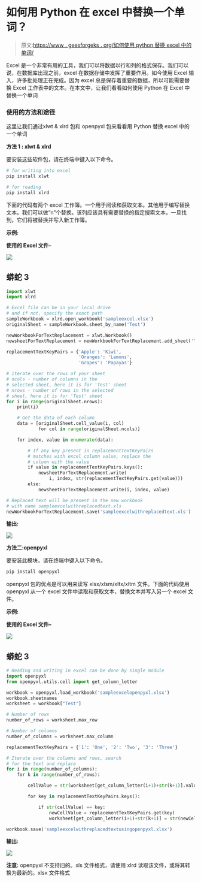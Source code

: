 # 如何用 Python 在 excel 中替换一个单词？

> 原文:[https://www . geesforgeks . org/如何使用 python 替换 excel 中的单词/](https://www.geeksforgeeks.org/how-to-replace-a-word-in-excel-using-python/)

Excel 是一个非常有用的工具，我们可以将数据以行和列的格式保存。我们可以说，在数据库出现之前，excel 在数据存储中发挥了重要作用。如今使用 Excel 输入，许多批处理正在完成。因为 excel 总是保存着重要的数据，所以可能需要替换 Excel 工作表中的文本。在本文中，让我们看看如何使用 Python 在 Excel 中替换一个单词

### **使用的方法和途径**

这里让我们通过xlwt & xlrd 包和 openpyxl 包来看看用 Python 替换 excel 中的一个单词

**方法 1 : xlwt & xlrd**

要安装这些软件包，请在终端中键入以下命令。

```py
# for writing into excel
pip install xlwt

# for reading
pip install xlrd 

```

下面的代码有两个 excel 工作簿。一个用于阅读和获取文本。其他用于编写替换文本。我们可以做“n”个替换。该列应该具有需要替换的指定搜索文本，一旦找到，它们将被替换并写入新工作簿。

**示例:**

**使用的 Excel 文件–**

![](img/1dc1dd7661dde55ad223b16830b3b886.png)

## 蟒蛇 3

```py
import xlwt
import xlrd

# Excel file can be in your local drive 
# and if not, specify the exact path
sampleWorkbook = xlrd.open_workbook('sampleexcel.xlsx')
originalSheet = sampleWorkbook.sheet_by_name('Test')

newWorkbookForTextReplacement = xlwt.Workbook()
newsheetForTextReplacement = newWorkbookForTextReplacement.add_sheet('Test')

replacementTextKeyPairs = {'Apple': 'Kiwi',
                           'Oranges': 'Lemons',
                           'Grapes': 'Papayas'}

# iterate over the rows of your sheet
# ncols - number of columns in the 
# selected sheet, here it is for 'Test' sheet
# nrows - number of rows in the selected
# sheet, here it is for 'Test' sheet
for i in range(originalSheet.nrows):
    print(i)

    # Get the data of each column
    data = [originalSheet.cell_value(i, col)
            for col in range(originalSheet.ncols)]

    for index, value in enumerate(data):

        # If any key present in replacementTextKeyPairs 
        # matches with excel column value, replace the
        # column with the value
        if value in replacementTextKeyPairs.keys():
            newsheetForTextReplacement.write(
                i, index, str(replacementTextKeyPairs.get(value)))
        else:
            newsheetForTextReplacement.write(i, index, value)

# Replaced text will be present in the new workbook
# with name sampleexcelwithreplacedtext.xls
newWorkbookForTextReplacement.save('sampleexcelwithreplacedtext.xls')
```

**输出:**

![](img/ff16bd8f234500a799fd92c7f3808508.png)

**方法二:openpyxl**

要安装此模块，请在终端中键入以下命令。

```py
pip install openpyxl

```

openpyxl 包的优点是可以用来读写 xlsx/xlsm/xltx/xltm 文件。下面的代码使用 openpyxl 从一个 excel 文件中读取和获取文本，替换文本并写入另一个 excel 文件。

**示例:**

**使用的 Excel 文件–**

![](img/ab4952e243107c2e89520136db39391a.png)

## 蟒蛇 3

```py
# Reading and writing in excel can be done by single module
import openpyxl
from openpyxl.utils.cell import get_column_letter

workbook = openpyxl.load_workbook('sampleexcelopenpyxl.xlsx')
workbook.sheetnames
worksheet = workbook["Test"]

# Number of rows
number_of_rows = worksheet.max_row

# Number of columns
number_of_columns = worksheet.max_column

replacementTextKeyPairs = {'1': 'One', '2': 'Two', '3': 'Three'}

# Iterate over the columns and rows, search
# for the text and replace
for i in range(number_of_columns):
    for k in range(number_of_rows):

        cellValue = str(worksheet[get_column_letter(i+1)+str(k+1)].value)

        for key in replacementTextKeyPairs.keys():

            if str(cellValue) == key:
                newCellValue = replacementTextKeyPairs.get(key)
                worksheet[get_column_letter(i+1)+str(k+1)] = str(newCellValue)

workbook.save('sampleexcelwithreplacedtextusingopenpyxl.xlsx')
```

**输出:**

![](img/f798b2baa1c33289e1cada56e0c58b69.png)

**注意:** openpyxl 不支持旧的。xls 文件格式，请使用 xlrd 读取该文件，或将其转换为最新的。xlsx 文件格式
